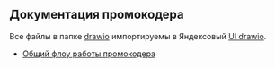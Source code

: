 ## Документация промокодера

Все файлы в папке [drawio](drawio) импортируемы в Яндексовый [UI drawio](https://drawio.yandex-team.ru).

- [Общий флоу работы промокодера](drawio/promocoder.svg)
